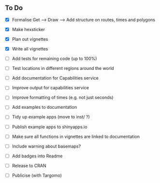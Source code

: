 
## To Do

- [x] Formalise Get --> Draw --> Add structure on routes, times and polygons
- [x] Make hexsticker
- [x] Plan out vignettes
- [x] Write all vignettes
- [ ] Add tests for remaining code (up to 100%)
- [ ] Test locations in different regions around the world
- [ ] Add documentation for Capabilities service
- [ ] Improve output for capabilities service
- [ ] Improve formatting of times (e.g. not just seconds)
- [ ] Add examples to documentation
- [ ] Tidy up example apps (move to inst/ ?)
- [ ] Publish example apps to shinyapps.io
- [ ] Make sure all functions in vignettes are linked to documentation
- [ ] Include warning about basemaps?
- [ ] Add badges into Readme
- [ ] Release to CRAN
- [ ] Publicise (with Targomo)

